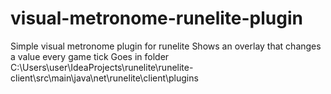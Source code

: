 # visual-metronome-runelite-plugin

Simple visual metronome plugin for runelite
Shows an overlay that changes a value every game tick
Goes in folder C:\Users\user\IdeaProjects\runelite\runelite-client\src\main\java\net\runelite\client\plugins
